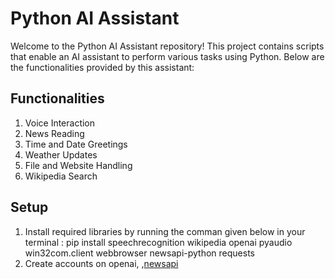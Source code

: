 # Python AI Assistant
Welcome to the Python AI Assistant repository! This project contains scripts that enable an AI assistant to perform various tasks using Python. Below are the functionalities provided by this assistant:

## Functionalities

1. Voice Interaction
2. News Reading
3. Time and Date Greetings
4. Weather Updates
5. File and Website Handling
6. Wikipedia Search

## Setup
1. Install required libraries by running the comman given below in your terminal :
 pip install speechrecognition wikipedia openai pyaudio win32com.client webbrowser newsapi-python requests
2. Create accounts on openai, ,<a href="https://newsapi.org/">newsapi</a>
